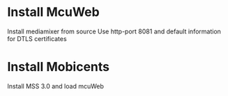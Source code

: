 # Install McuWeb
Install mediamixer from source
Use http-port 8081 and default information for DTLS certificates
# Install Mobicents
Install MSS 3.0 and load mcuWeb
